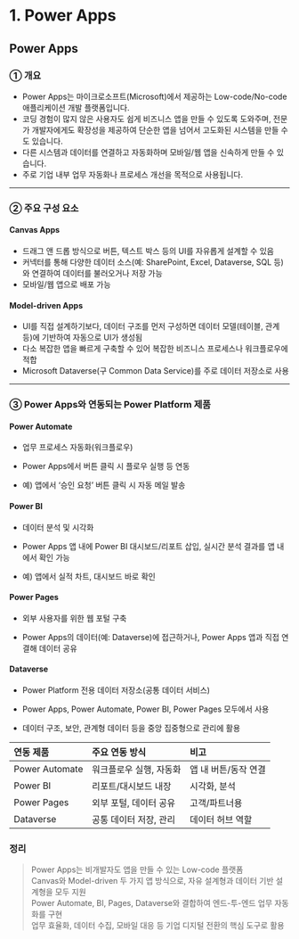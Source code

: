 # 1. Power Apps

## Power Apps

### ① 개요
- Power Apps는 마이크로소프트(Microsoft)에서 제공하는 Low-code/No-code 애플리케이션 개발 플랫폼입니다.
- 코딩 경험이 많지 않은 사용자도 쉽게 비즈니스 앱을 만들 수 있도록 도와주며, 전문가 개발자에게도 확장성을 제공하여 단순한 앱을 넘어서 고도화된 시스템을 만들 수도 있습니다.
- 다른 시스템과 데이터를 연결하고 자동화하며 모바일/웹 앱을 신속하게 만들 수 있습니다.
- 주로 기업 내부 업무 자동화나 프로세스 개선을 목적으로 사용됩니다.
---
### ② 주요 구성 요소
#### Canvas Apps
- 드래그 앤 드롭 방식으로 버튼, 텍스트 박스 등의 UI를 자유롭게 설계할 수 있음
- 커넥터를 통해 다양한 데이터 소스(예: SharePoint, Excel, Dataverse, SQL 등)와 연결하여 데이터를 불러오거나 저장 가능
- 모바일/웹 앱으로 배포 가능

#### Model-driven Apps
- UI를 직접 설계하기보다, 데이터 구조를 먼저 구성하면 데이터 모델(테이블, 관계 등)에 기반하여 자동으로 UI가 생성됨
- 다소 복잡한 앱을 빠르게 구축할 수 있어 복잡한 비즈니스 프로세스나 워크플로우에 적합
- Microsoft Dataverse(구 Common Data Service)를 주로 데이터 저장소로 사용
---
### ③ Power Apps와 연동되는 Power Platform 제품
#### Power Automate

- 업무 프로세스 자동화(워크플로우)

- Power Apps에서 버튼 클릭 시 플로우 실행 등 연동

- 예) 앱에서 ‘승인 요청’ 버튼 클릭 시 자동 메일 발송

#### Power BI

- 데이터 분석 및 시각화

- Power Apps 앱 내에 Power BI 대시보드/리포트 삽입, 실시간 분석 결과를 앱 내에서 확인 가능

- 예) 앱에서 실적 차트, 대시보드 바로 확인

#### Power Pages

- 외부 사용자를 위한 웹 포털 구축

- Power Apps의 데이터(예: Dataverse)에 접근하거나, Power Apps 앱과 직접 연결해 데이터 공유

#### Dataverse

- Power Platform 전용 데이터 저장소(공통 데이터 서비스)

- Power Apps, Power Automate, Power BI, Power Pages 모두에서 사용

- 데이터 구조, 보안, 관계형 데이터 등을 중앙 집중형으로 관리에 활용

| 연동 제품          | 주요 연동 방식      | 비고           |
| :------------- | :------------ | :----------- |
| Power Automate | 워크플로우 실행, 자동화 | 앱 내 버튼/동작 연결 |
| Power BI       | 리포트/대시보드 내장   | 시각화, 분석      |
| Power Pages    | 외부 포털, 데이터 공유 | 고객/파트너용      |
| Dataverse      | 공통 데이터 저장, 관리 | 데이터 허브 역할    |


### 정리
>Power Apps는 비개발자도 앱을 만들 수 있는 Low-code 플랫폼  
>Canvas와 Model-driven 두 가지 앱 방식으로, 자유 설계형과 데이터 기반 설계형을 모두 지원  
>Power Automate, BI, Pages, Dataverse와 결합하여 엔드-투-엔드 업무 자동화를 구현  
>업무 효율화, 데이터 수집, 모바일 대응 등 기업 디지털 전환의 핵심 도구로 활용  
